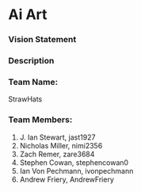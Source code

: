 # Ai Art

### Vision Statement

### Description

### Team Name: <br />
StrawHats

### Team Members: <br />

1. J. Ian Stewart, jast1927 <br />
2. Nicholas Miller, nimi2356 <br />
3. Zach Remer, zare3684 <br />
4. Stephen Cowan, stephencowan0 <br />
5. Ian Von Pechmann, ivonpechmann <br />
6. Andrew Friery, AndrewFriery <br />
  
#
